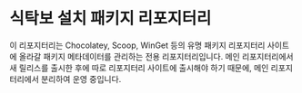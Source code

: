 # 식탁보 설치 패키지 리포지터리

이 리포지터리는 Chocolatey, Scoop, WinGet 등의 유명 패키지 리포지터리 사이트에 올라갈 패키지 메타데이터를 관리하는 전용 리포지터리입니다. 메인 리포지터리에서 새 릴리스를 출시한 후에 따로 리포지터리 사이트에 출시해야 하기 때문에, 메인 리포지터리에서 분리하여 운영 중입니다.
